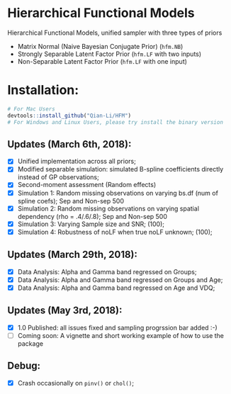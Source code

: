 # Hierarchical Functional Models

Hierarchical Functional Models, unified sampler with three types of priors
- Matrix Normal (Naive Bayesian Conjugate Prior) (`hfm.NB`)
- Strongly Separable Latent Factor Prior (`hfm.LF` with two inputs)
- Non-Separable Latent Factor Prior (`hfm.LF` with one input)

# Installation:
```r
# For Mac Users
devtools::install_github("Qian-Li/HFM")
# For Windows and Linux Users, please try install the binary version
```

## Updates (March 6th, 2018):
- [x] Unified implementation across all priors;
- [x] Modified separable simulation: simulated B-spline coefficients directly instead of GP observations;
- [x] Second-moment assessment (Random effects)
- [x] Simulation 1: Random missing observations on varying bs.df (num of spline coefs); Sep and Non-sep 500
- [x] Simulation 2: Random missing observations on varying spatial dependency (rho = .4/.6/.8); Sep and Non-sep 500
- [x] Simulation 3: Varying Sample size and SNR; (100);
- [x] Simulation 4: Robustness of noLF when true noLF unknown; (100);

## Updates (March 29th, 2018):
- [x] Data Analysis: Alpha and Gamma band regressed on Groups;
- [x] Data Analysis: Alpha and Gamma band regressed on Groups and Age;
- [x] Data Analysis: Alpha and Gamma band regressed on Age and VDQ;

## Updates (May 3rd, 2018):
- [x] 1.0 Published: all issues fixed and sampling progrssion bar added :-)
- [ ] Coming soon: A vignette and short working example of how to use the package

## Debug: 
- [x] Crash occasionally on `pinv()` or `chol()`;